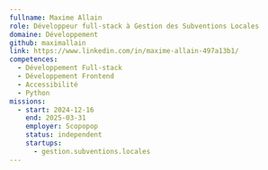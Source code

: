 ```yaml
---
fullname: Maxime Allain
role: Développeur full-stack à Gestion des Subventions Locales
domaine: Développement
github: maximallain
link: https://www.linkedin.com/in/maxime-allain-497a13b1/
competences:
  - Développement Full-stack
  - Développement Frontend
  - Accessibilité
  - Python
missions:
  - start: 2024-12-16
    end: 2025-03-31
    employer: Scopopop
    status: independent
    startups:
      - gestion.subventions.locales
---
```

